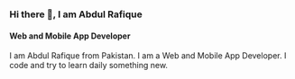### Hi there 👋, I am Abdul Rafique
#### Web and Mobile App Developer

I am Abdul Rafique from Pakistan. I am a Web and Mobile App Developer. I code and try to learn daily something new.
